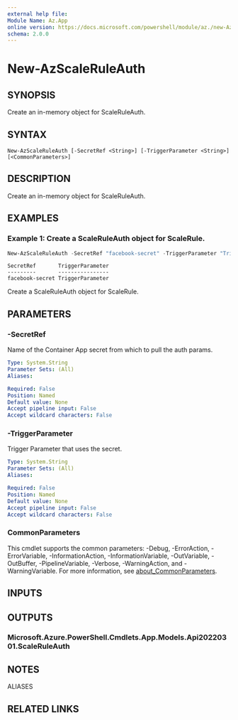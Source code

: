```yaml
---
external help file:
Module Name: Az.App
online version: https://docs.microsoft.com/powershell/module/az./new-AzScaleRuleAuthObject
schema: 2.0.0
---
```


# New-AzScaleRuleAuth

## SYNOPSIS
Create an in-memory object for ScaleRuleAuth.

## SYNTAX

```
New-AzScaleRuleAuth [-SecretRef <String>] [-TriggerParameter <String>] [<CommonParameters>]
```

## DESCRIPTION
Create an in-memory object for ScaleRuleAuth.

## EXAMPLES

### Example 1: Create a ScaleRuleAuth object for ScaleRule.
```powershell
New-AzScaleRuleAuth -SecretRef "facebook-secret" -TriggerParameter "TriggerParameter"
```

```output
SecretRef       TriggerParameter
---------       ----------------
facebook-secret TriggerParameter
```

Create a ScaleRuleAuth object for ScaleRule.

## PARAMETERS

### -SecretRef
Name of the Container App secret from which to pull the auth params.

```yaml
Type: System.String
Parameter Sets: (All)
Aliases:

Required: False
Position: Named
Default value: None
Accept pipeline input: False
Accept wildcard characters: False
```

### -TriggerParameter
Trigger Parameter that uses the secret.

```yaml
Type: System.String
Parameter Sets: (All)
Aliases:

Required: False
Position: Named
Default value: None
Accept pipeline input: False
Accept wildcard characters: False
```

### CommonParameters
This cmdlet supports the common parameters: -Debug, -ErrorAction, -ErrorVariable, -InformationAction, -InformationVariable, -OutVariable, -OutBuffer, -PipelineVariable, -Verbose, -WarningAction, and -WarningVariable. For more information, see [about_CommonParameters](http://go.microsoft.com/fwlink/?LinkID=113216).

## INPUTS

## OUTPUTS

### Microsoft.Azure.PowerShell.Cmdlets.App.Models.Api20220301.ScaleRuleAuth

## NOTES

ALIASES

## RELATED LINKS

